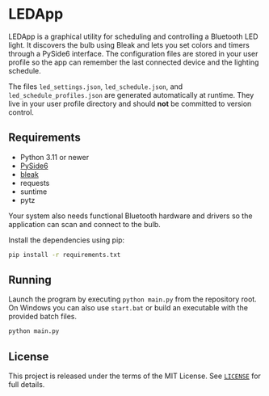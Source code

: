 # LEDApp

LEDApp is a graphical utility for scheduling and controlling a Bluetooth LED light. It discovers the bulb using Bleak and lets you set colors and timers through a PySide6 interface. The configuration files are stored in your user profile so the app can remember the last connected device and the lighting schedule.

The files `led_settings.json`, `led_schedule.json`, and `led_schedule_profiles.json` are generated automatically at runtime. They live in your user profile directory and should **not** be committed to version control.

## Requirements

- Python 3.11 or newer
- [PySide6](https://pypi.org/project/PySide6/)
- [bleak](https://pypi.org/project/bleak/)
- requests
- suntime
- pytz

Your system also needs functional Bluetooth hardware and drivers so the application can scan and connect to the bulb.

Install the dependencies using pip:

```bash
pip install -r requirements.txt
```

## Running

Launch the program by executing `python main.py` from the repository root. On Windows you can also use `start.bat` or build an executable with the provided batch files.

```bash
python main.py
```

## License

This project is released under the terms of the MIT License. See [`LICENSE`](LICENSE) for full details.
